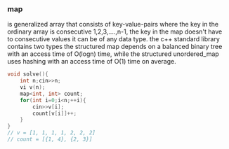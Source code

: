 ### map
is generalized array that consists of key-value-pairs where the key
in the ordinary array is consecutive 1,2,3,....,n-1, the key in 
the map doesn't have to consecutive values it can be of any data type.
the c++ standard library contains two types the structured map
depends on a balanced binary tree with an access time of O(logn) time,
while the structured unordered_map uses hashing with an access time of O(1) time on average.

```cpp
void solve(){
	int n;cin>>n;
	vi v(n);
	map<int, int> count;
	for(int i=0;i<n;++i){
		cin>>v[i];
		count[v[i]]++;
	}
}
// v = [1, 1, 1, 1, 2, 2, 2]
// count = [{1, 4}, {2, 3}]
```